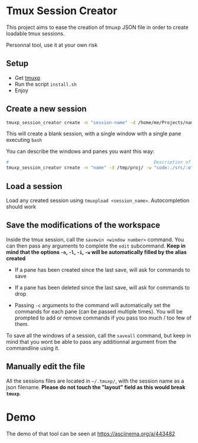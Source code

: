 # Tmux Session Creator
This project aims to ease the creation of tmuxp JSON file in order to create loadable tmux sessions.

Personnal tool, use it at your own risk

## Setup
- Get [tmuxp](https://github.com/tmux-python/tmuxp)
- Run the script `install.sh`
- Enjoy

## Create a new session
``` bash
tmuxp_session_creator create -n "session-name" -d /home/me/Projects/name
```
This will create a blank session, with a single window with a single pane executing `bash`

You can describe the windows and panes you want this way:
``` bash
#														Description of window 0									Description of window 1			Focus on window 1
tmuxp_session_creator create -n "name" -d /tmp/proj/ -w "code:./src/:off:0:nvim:cargo-watch -c:clear && bash" -w "shell:.:on:0:clear && bash" -f 1
```

## Load a session
Load any created session using `tmuxpload <session_name>`.
Autocompletion should work

## Save the modifications of the workspace
Inside the tmux session, call the `savewin <window number>` command. You can then pass any arguments to complete the `edit` subcommand.
**Keep in mind that the options `-n`, `-l`, `-i`, `-w` will be automatically filled by the alias created**

- If a pane has been created since the last save, will ask for commands to save

- If a pane has been deleted since the last save, will ask for commands to drop

- Passing `-c` arguments to the command will automatically set the commands for each pane (can be passed multiple times). You will be prompted
to add or remove commands if you pass too much / too few of them.

To save all the windows of a session, call the `saveall` command, but keep in mind that you wont be able to pass any additionnal argument from the commandline using it.

## Manually edit the file
All the sessions files are located in `~/.tmuxp/`, with the session name as a json filename.
**Please do not touch the "layout" field as this would break `tmuxp`**.

# Demo
The demo of that tool can be seen at https://asciinema.org/a/443482
